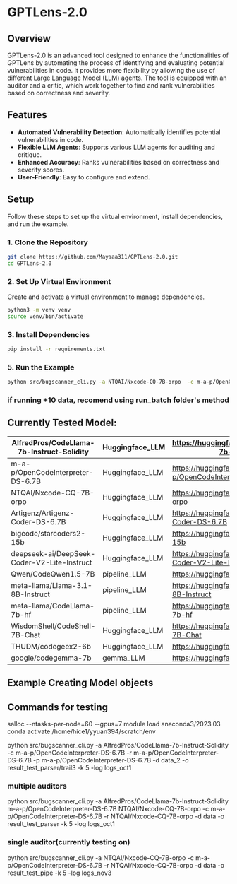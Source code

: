 # GPTLens-2.0

## Overview

GPTLens-2.0 is an advanced tool designed to enhance the functionalities of GPTLens by automating the process of identifying and evaluating potential vulnerabilities in code. It provides more flexibility by allowing the use of different Large Language Model (LLM) agents. The tool is equipped with an auditor and a critic, which work together to find and rank vulnerabilities based on correctness and severity.

## Features

- **Automated Vulnerability Detection**: Automatically identifies potential vulnerabilities in code.
- **Flexible LLM Agents**: Supports various LLM agents for auditing and critique.
- **Enhanced Accuracy**: Ranks vulnerabilities based on correctness and severity scores.
- **User-Friendly**: Easy to configure and extend.

## Setup

Follow these steps to set up the virtual environment, install dependencies, and run the example.

### 1. Clone the Repository

```sh
git clone https://github.com/Mayaaa311/GPTLens-2.0.git
cd GPTLens-2.0
```
### 2. Set Up Virtual Environment
Create and activate a virtual environment to manage dependencies.

```sh
python3 -m venv venv
source venv/bin/activate
```

### 3. Install Dependencies

```sh
pip install -r requirements.txt
```


### 5. Run the Example

```sh
python src/bugscanner_cli.py -a NTQAI/Nxcode-CQ-7B-orpo  -c m-a-p/OpenCodeInterpreter-DS-6.7B -r NTQAI/Nxcode-CQ-7B-orpo -d data -o result_test_pipe -k 5 -log logs_nov3
```

### if running +10 data, recomend using run_batch folder's method

## Currently Tested Model: 
| AlfredPros/CodeLlama-7b-Instruct-Solidity   | Huggingface_LLM | https://huggingface.co/AlfredPros/CodeLlama-7b-Instruct-Solidity   | 7B   |
|---------------------------------------------|-----------------|--------------------------------------------------------------------|------|
| m-a-p/OpenCodeInterpreter-DS-6.7B           | Huggingface_LLM | https://huggingface.co/m-a-p/OpenCodeInterpreter-DS-6.7B           | 6.7B |
| NTQAI/Nxcode-CQ-7B-orpo                     | Huggingface_LLM | https://huggingface.co/NTQAI/Nxcode-CQ-7B-orpo                     | 7B   |
| Artigenz/Artigenz-Coder-DS-6.7B             | Huggingface_LLM | https://huggingface.co/Artigenz/Artigenz-Coder-DS-6.7B             | 6.7B |
| bigcode/starcoders2-15b                     | Huggingface_LLM | https://huggingface.co/bigcode/starcoders2-15b                     | 15B  |
| deepseek-ai/DeepSeek-Coder-V2-Lite-Instruct | Huggingface_LLM | https://huggingface.co/deepseek-ai/DeepSeek-Coder-V2-Lite-Instruct | 16B  |
| Qwen/CodeQwen1.5-7B                         | pipeline_LLM    | https://huggingface.co/Qwen/CodeQwen1.5-7B                         | 7B   |
| meta-llama/Llama-3.1-8B-Instruct            | pipeline_LLM    | https://huggingface.co/meta-llama/Llama-3.1-8B-Instruct            | 8B   |
| meta-llama/CodeLlama-7b-hf                  | pipeline_LLM    | https://huggingface.co/meta-llama/CodeLlama-7b-hf                  | 7B   |
| WisdomShell/CodeShell-7B-Chat               | Huggingface_LLM | https://huggingface.co/WisdomShell/CodeShell-7B-Chat               | 7B   |
| THUDM/codegeex2-6b                          | Huggingface_LLM | https://huggingface.co/THUDM/codegeex2-6b                          | 6B   |
| google/codegemma-7b                         | gemma_LLM       | https://huggingface.co/google/codegemma-7b                         | 7B   |

## Example Creating Model objects


## Commands for testing
salloc --ntasks-per-node=60 --gpus=7
module load anaconda3/2023.03
conda activate /home/hice1/yyuan394/scratch/env

python src/bugscanner_cli.py -a  AlfredPros/CodeLlama-7b-Instruct-Solidity -c m-a-p/OpenCodeInterpreter-DS-6.7B -r m-a-p/OpenCodeInterpreter-DS-6.7B -p m-a-p/OpenCodeInterpreter-DS-6.7B -d data_2 -o result_test_parser/trail3 -k 5 -log logs_oct1

### multiple auditors
python src/bugscanner_cli.py -a AlfredPros/CodeLlama-7b-Instruct-Solidity m-a-p/OpenCodeInterpreter-DS-6.7B NTQAI/Nxcode-CQ-7B-orpo -c m-a-p/OpenCodeInterpreter-DS-6.7B -r NTQAI/Nxcode-CQ-7B-orpo -d data -o result_test_parser -k 5 -log logs_oct1

### single auditor(currently testing on)
python src/bugscanner_cli.py -a NTQAI/Nxcode-CQ-7B-orpo  -c m-a-p/OpenCodeInterpreter-DS-6.7B -r NTQAI/Nxcode-CQ-7B-orpo -d data -o result_test_pipe -k 5 -log logs_nov3


 <!-- m-a-p/OpenCodeInterpreter-DS-6.7B NTQAI/Nxcode-CQ-7B-orpo  -->